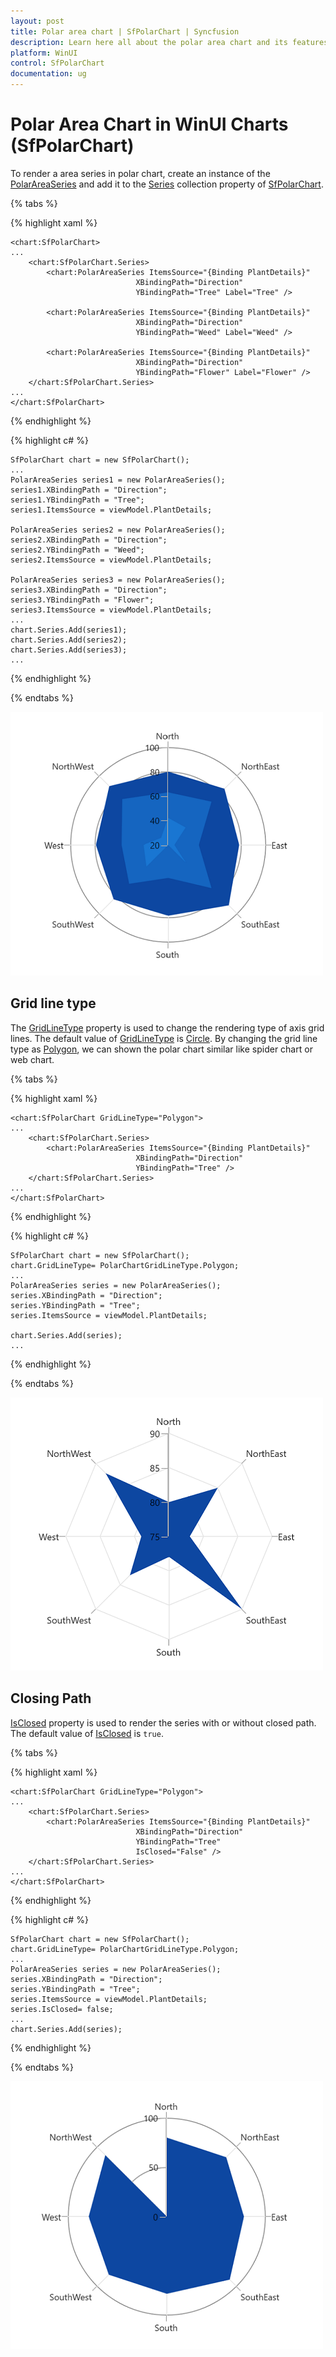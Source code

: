 ```yaml
---
layout: post
title: Polar area chart | SfPolarChart | Syncfusion
description: Learn here all about the polar area chart and its features in Syncfusion WinUI Chart (SfPolarChart) control.
platform: WinUI
control: SfPolarChart
documentation: ug
---
```


# Polar Area Chart in WinUI Charts (SfPolarChart)

To render a area series in polar chart, create an instance of the [PolarAreaSeries](https://help.syncfusion.com/cr/winui/Syncfusion.UI.Xaml.Charts.PolarAreaSeries.html) and add it to the [Series](https://help.syncfusion.com/cr/winui/Syncfusion.UI.Xaml.Charts.SfPolarChart.html#Syncfusion_UI_Xaml_Charts_SfPolarChart_Series) collection property of [SfPolarChart](https://help.syncfusion.com/cr/winui/Syncfusion.UI.Xaml.Charts.SfPolarChart.html).

{% tabs %}

{% highlight xaml %}

    <chart:SfPolarChart>
    ...
        <chart:SfPolarChart.Series>
            <chart:PolarAreaSeries ItemsSource="{Binding PlantDetails}" 
                                XBindingPath="Direction"
                                YBindingPath="Tree" Label="Tree" />

            <chart:PolarAreaSeries ItemsSource="{Binding PlantDetails}" 
                                XBindingPath="Direction"
                                YBindingPath="Weed" Label="Weed" />

            <chart:PolarAreaSeries ItemsSource="{Binding PlantDetails}" 
                                XBindingPath="Direction"
                                YBindingPath="Flower" Label="Flower" />
        </chart:SfPolarChart.Series>
    ...
    </chart:SfPolarChart>

{% endhighlight %}

{% highlight c# %}

    SfPolarChart chart = new SfPolarChart();
    ...
    PolarAreaSeries series1 = new PolarAreaSeries();
    series1.XBindingPath = "Direction";
    series1.YBindingPath = "Tree";
    series1.ItemsSource = viewModel.PlantDetails;

    PolarAreaSeries series2 = new PolarAreaSeries();
    series2.XBindingPath = "Direction";
    series2.YBindingPath = "Weed";
    series2.ItemsSource = viewModel.PlantDetails;

    PolarAreaSeries series3 = new PolarAreaSeries();
    series3.XBindingPath = "Direction";
    series3.YBindingPath = "Flower";
    series3.ItemsSource = viewModel.PlantDetails;
    ...
    chart.Series.Add(series1);
    chart.Series.Add(series2);
    chart.Series.Add(series3);
    ...

{% endhighlight %}

{% endtabs %}

![PolarAreaSeries in WinUI chart](PolarArea_Images/WinUI_Chart_PolarAreaSeries.png)

## Grid line type 

The [GridLineType](https://help.syncfusion.com/cr/winui/Syncfusion.UI.Xaml.Charts.SfPolarChart.html#Syncfusion_UI_Xaml_Charts_SfPolarChart_GridLineType) property is used to change the rendering type of axis grid lines. The default value of [GridLineType](https://help.syncfusion.com/cr/winui/Syncfusion.UI.Xaml.Charts.SfPolarChart.html#Syncfusion_UI_Xaml_Charts_SfPolarChart_GridLineType) is [Circle](https://help.syncfusion.com/cr/winui/Syncfusion.UI.Xaml.Charts.PolarChartGridLineType.html#Syncfusion_UI_Xaml_Charts_PolarChartGridLineType_Circle). By changing the grid line type as [Polygon](https://help.syncfusion.com/cr/winui/Syncfusion.UI.Xaml.Charts.PolarChartGridLineType.html#Syncfusion_UI_Xaml_Charts_PolarChartGridLineType_Polygon), we can shown the polar chart similar like spider chart or web chart. 

{% tabs %}

{% highlight xaml %}

    <chart:SfPolarChart GridLineType="Polygon">
    ...
        <chart:SfPolarChart.Series>
            <chart:PolarAreaSeries ItemsSource="{Binding PlantDetails}" 
                                XBindingPath="Direction"
                                YBindingPath="Tree" />
        </chart:SfPolarChart.Series>
    ...
    </chart:SfPolarChart>

{% endhighlight %}

{% highlight c# %}

    SfPolarChart chart = new SfPolarChart();
    chart.GridLineType= PolarChartGridLineType.Polygon;
    ...
    PolarAreaSeries series = new PolarAreaSeries();
    series.XBindingPath = "Direction";
    series.YBindingPath = "Tree";
    series.ItemsSource = viewModel.PlantDetails;

    chart.Series.Add(series);
    ...

{% endhighlight %}

{% endtabs %}

![Spider/Web chart](PolarArea_Images/WinUI_Chart_GridlineType_polygon.png)

## Closing Path

[IsClosed](https://help.syncfusion.com/cr/winui/Syncfusion.UI.Xaml.Charts.PolarSeries.html#Syncfusion_UI_Xaml_Charts_PolarSeries_IsClosed) property is used to render the series with or without closed path. The default value of [IsClosed](https://help.syncfusion.com/cr/winui/Syncfusion.UI.Xaml.Charts.PolarSeries.html#Syncfusion_UI_Xaml_Charts_PolarSeries_IsClosed) is `true`. 

{% tabs %}

{% highlight xaml %}

    <chart:SfPolarChart GridLineType="Polygon">
    ...
        <chart:SfPolarChart.Series>
            <chart:PolarAreaSeries ItemsSource="{Binding PlantDetails}" 
                                XBindingPath="Direction"
                                YBindingPath="Tree" 
                                IsClosed="False" />
        </chart:SfPolarChart.Series>
    ...
    </chart:SfPolarChart>

{% endhighlight %}

{% highlight c# %}

    SfPolarChart chart = new SfPolarChart();
    chart.GridLineType= PolarChartGridLineType.Polygon;
    ...
    PolarAreaSeries series = new PolarAreaSeries();
    series.XBindingPath = "Direction";
    series.YBindingPath = "Tree";
    series.ItemsSource = viewModel.PlantDetails;
    series.IsClosed= false;
    ...
    chart.Series.Add(series);

{% endhighlight %}

{% endtabs %}

![Closing path support in WinUI chart](PolarArea_Images/WinUI_Chart_IsClosed.png)

